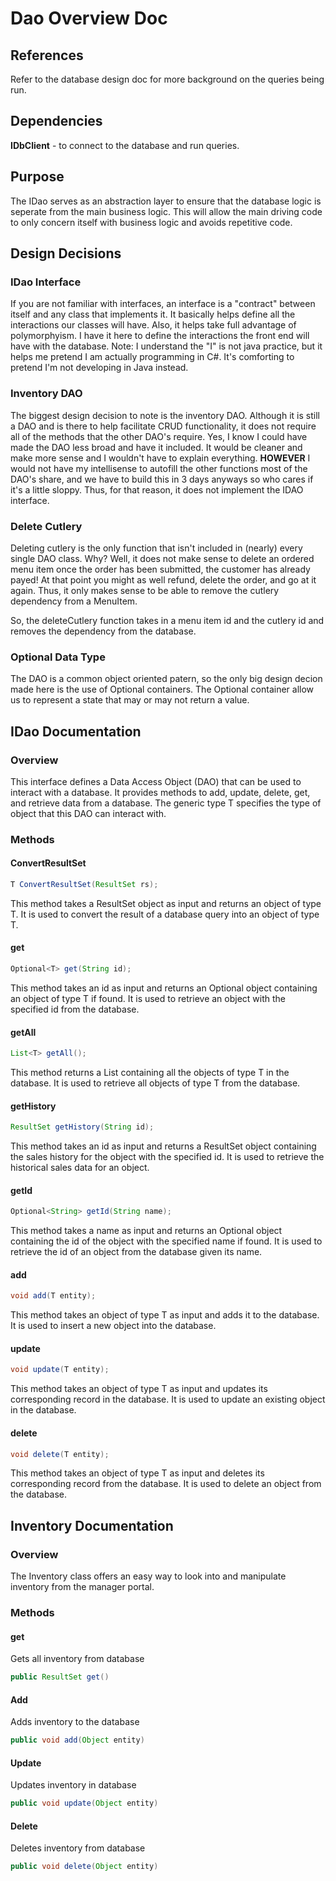 # Dao Overview Doc # 

## References ##
Refer to the database design doc for more background on the queries being run.

## Dependencies ##
**IDbClient** - to connect to the database and run queries. 

## Purpose ##
The IDao serves as an abstraction layer to ensure that the database logic is seperate from the main business logic.
This will allow the main driving code to only concern itself with business logic and avoids repetitive code.

## Design Decisions ##
### IDao Interface ###
If you are not familiar with interfaces, an interface is a "contract" between itself and any class that implements it. It basically helps define all the interactions our classes will have. Also, it helps take full advantage of polymorphyism.
I have it here to define the interactions the front end will have with the database. 
Note: I understand the "I" is not java practice, but it helps me pretend I am actually programming in C#. It's comforting to pretend I'm not developing in Java instead. 

### Inventory DAO ###
The biggest design decision to note is the inventory DAO. 
Although it is still a DAO and is there to help facilitate CRUD functionality, it does not require all of the methods that the other DAO's require. 
Yes, I know I could have made the DAO less broad and have it included. It would be cleaner and make more sense and I wouldn't have to explain everything.
**HOWEVER** I would not have my intellisense to autofill the other functions most of the DAO's share, and we have to build this in 3 days anyways so who cares if it's a little sloppy.
Thus, for that reason, it does not implement the IDAO interface.  

### Delete Cutlery ###
Deleting cutlery is the only function that isn't included in (nearly) every single DAO class. Why? Well, it does not make sense to delete an ordered menu item once the order has been submitted, the customer has already payed! 
At that point you might as well refund, delete the order, and go at it again.
Thus, it only makes sense to be able to remove the cutlery dependency from a MenuItem. 

So, the deleteCutlery function takes in a menu item id and the cutlery id and removes the dependency from the database.

### Optional Data Type ###
The DAO is a common object oriented patern, so the only big design decion made here is the use of Optional containers. 
The Optional container allow us to represent a state that may or may not return a value.

## IDao Documentation ##
### Overview ### 
This interface defines a Data Access Object (DAO) that can be used to interact with a database. 
It provides methods to add, update, delete, get, and retrieve data from a database. 
The generic type T specifies the type of object that this DAO can interact with.

### Methods ###
#### ConvertResultSet ####
```java
T ConvertResultSet(ResultSet rs);
```
This method takes a ResultSet object as input and returns an object of type T. It is used to convert the result of a database query into an object of type T.
#### get ####
```java
Optional<T> get(String id);
```
This method takes an id as input and returns an Optional object containing an object of type T if found. It is used to retrieve an object with the specified id from the database.

#### getAll ####
```java
List<T> getAll();
```
This method returns a List containing all the objects of type T in the database. It is used to retrieve all objects of type T from the database.

#### getHistory ####
```java
ResultSet getHistory(String id);
```
This method takes an id as input and returns a ResultSet object containing the sales history for the object with the specified id. It is used to retrieve the historical sales data for an object.

#### getId ####
```java
Optional<String> getId(String name);
```
This method takes a name as input and returns an Optional object containing the id of the object with the specified name if found. It is used to retrieve the id of an object from the database given its name.

#### add ####
```java
void add(T entity);
```
This method takes an object of type T as input and adds it to the database. It is used to insert a new object into the database.

#### update ####
```java
void update(T entity);
```
This method takes an object of type T as input and updates its corresponding record in the database. It is used to update an existing object in the database.

#### delete #### 
```java
void delete(T entity);
```
This method takes an object of type T as input and deletes its corresponding record from the database. It is used to delete an object from the database.

## Inventory Documentation ##
### Overview ### 
The Inventory class offers an easy way to look into and manipulate inventory from the manager portal.

### Methods ###

#### get ####
Gets all inventory from database
```java
public ResultSet get()
```

#### Add ####
Adds inventory to the database
```java
public void add(Object entity) 
```

#### Update ####
Updates inventory in database 
```java
public void update(Object entity) 
```

#### Delete ####
Deletes inventory from database
```java
public void delete(Object entity) 
```
